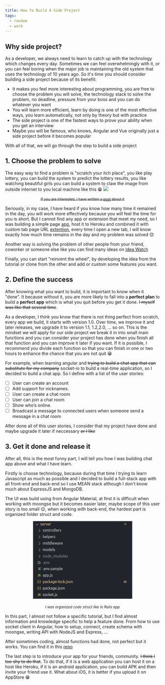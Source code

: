 ```yaml
---
title: How To Build A Side Project
tags:
  - random
  - work
---
```


## Why side project?
As a developer, we always need to learn to catch up with the technology which changes every day. Sometimes we can feel overwhelmingly with it, or you can feel boring
when the major job is maintaining the old system that uses the technology of 10 years ago. So it's time you should consider building a side project because of its benefit:

- It makes you feel more interesting about programming, you are free to choose the problem you will solve, the technology stack to solve the problem, no deadline,  pressure from your boss and you can do whatever you want
- You will learn more efficient, learn by doing is one of the most effective ways, you learn automatically, not only by theory but with practice
- The side project is one of the fastest ways to prove your ability when you get an interview
- Maybe you will be famous, who knows, Angular and Vue originally just a side project before it becomes popular

With all of that, we will go through the step to build a side project

## 1. Choose the problem to solve

The easy way to find a problem is "scratch your itch place", you like play lottery, you can build the system to predict the lottery results, you like watching beautiful girls
you can build a system to claw the image from outside internet to you local machine like this  :grin:
![](https://raw.githubusercontent.com/oLeVanNinh/javascipt/master/pupunteer-claw-facebook-images/imge-data/Screenshot%20from%202019-03-10%2021-42-38.png)

<p align="center">
  <strike>
    <small>
    If you are interested, I have written a
    <a href="https://github.com/oLeVanNinh/javascipt/blob/report_december/pupunteer-claw-facebook-images/REAME.md">post</a> about it
    </small>
  </strike>
</p>

Seriously, in my case, I have heard if you know how many time it remained in the day, you will work more effectively because you will feel the time for you is short. But I cannot find any app or extension that meet my need, so I was building a simple page [app](https://count-down-remain-time.herokuapp.com/), host it to Heroku
and combined it with custom tab page URL [extention](https://chrome.google.com/webstore/detail/custom-new-tab-url/mmjbdbjnoablegbkcklggeknkfcjkjia?hl=en), every time I open
a new tab, I will know exactly how much time remains in the day and my problem was solved :blush:

Another way is solving the problem of other people from your friend, coworker or someone else like you can find many ideas on  [Idea Watch](https://www.ideaswatch.com/)

Finally, you can start "reinvent the wheel", by developing the idea from the tutorial or clone from the other and add or custom some features you want.

## 2. Define the success

After knowing what you want to build, it is important to know when it "done". It because without it, you are more likely to fall into a **perfect plan** to build a **perfect app** which is what you quit before you get it done. ~~I myself was like that several time~~.

As a developer, I think you know that there is not thing perfect from scratch, every app we build, it starts with version 1.0. Over time, we improve it and later releases, we upgrade it to version  1.1, 1.2,2.0, ... so on. This is the mindset we will apply for our side project we break it in into small main functions and you can consider your project has done when you finish all that function and you can improve it later if you want. If it is possible, I recommend you divide each function so that you can finish in one or two hours to enhance the chance that you are not quit :grin:

For example, when learning angular and ~~trying to build a chat app that can substitute for my company~~ socket-io to build a real-time application, so I decided to build a
chat app. So I define with a list of the user stories:
- [ ] User can create an account
- [ ] Add support for nicknames.
- [ ] User can create a chat room
- [ ] User can join a chat room
- [ ] Show who’s online.
- [ ] Broadcast a message to connected users when someone send a message in a chat room

After done all of this user stories, I consider that my project have done and maybe upgrade it later if neccessary ~~or I like~~
## 3. Get it done and release it

After all, this is the most funny part, I will tell you how I was building chat app above and what I have learn.

Firstly is choose technology, because during that time I trying to learn Javascript as much as possible and I decided to build a full-stack app with all front-end and back-end so I use MEAN stack although I don't know much about ExpressJS and MongoDB.

The UI was build using from Angular Material, at first it is difficult when working with moongse but it becomes easier later, maybe scope of this user story is
too small :relieved:, when working with back-end, the hardest part is organized folder struct and code.

<div align="center">
  <img src="/img/side_project_post/code_struct.png">
</div>

<p align="center">
<small><i>I was organized code struct like in Rails app</i></small>
</p>

In this part, I almost not follow a specific tutorial, but I find almost information and knowledge specific to help a feature done. From how to use socket client in Angular,
how to setup, connect, create schema with moongse, writing API with NodeJS and Express, ...

After sometimes coding, almost functions had done, not perfect but it works. You can find it in this [repo](https://github.com/oLeVanNinh/chat)

The last step is to introduce your app for your friends, community. ~~I think I too shy to do that~~. To do that, if it is a web application you can host it on a host like
Heroku, if it is an android application, you can build APK and then invite your friend use it. What about iOS, it is better if you upload it on AppStore :grin:
